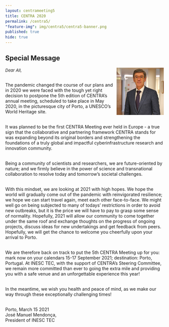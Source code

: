 ```yaml
---
layout: centrameeting5
title: CENTRA 2020
permalink: /centra5/
"feature-img": img/centra5/centra5-banner.png
published: true
hide: true
---
```


## Special Message

<p>
<img src="/img/centra5/centra5-president-inesctec.jpg" style="width:150px;" align="right"/>
</p>
<p style="font-style:italic; font-size:small">
Dear All,  <br /><br />
 
The pandemic changed the course of our plans and in 2020 we were faced with the tough yet right decision to postpone the 5th edition of CENTRA’s annual meeting, scheduled to take place in May 2020, in the picturesque city of Porto, a UNESCO’s World Heritage site.  <br /><br />
 
It was planned to be the first CENTRA Meeting ever held in Europe - a true sign that the collaborative and partnering framework CENTRA stands for was expanding beyond its original borders and strengthening the foundations of a truly global and impactful cyberinfrastructure research and innovation community.  <br /><br />
 
Being a community of scientists and researchers, we are future-oriented by nature; and we firmly believe in the power of science and transnational collaboration to resolve today and tomorrow’s societal challenges.<br /><br />

With this mindset, we are looking at 2021 with high hopes. We hope the world will gradually come out of the pandemic with reinvigorated resilience; we hope we can start travel again, meet each other face-to-face. We might well go on being subjected to many of todays’ restrictions in order to avoid new outbreaks, but it is the price we will have to pay to grasp some sense of normality. Hopefully, 2021 will allow our community to come together under the same roof and exchange thoughts on the progress of ongoing projects, discuss ideas for new undertakings and get feedback from peers. Hopefully, we will get the chance to welcome you cheerfully upon your arrival to Porto.<br /><br />

We are therefore back on track to put the 5th CENTRA Meeting up for you: mark now on your calendars 15-17 September 2021; destination: Porto, Portugal. At INESC TEC, with the support of CENTRA’s Steering Committee, we remain more committed than ever to going the extra mile and providing you with a safe venue and an unforgettable experience this year!<br /><br />

In the meantime, we wish you health and peace of mind, as we make our way through these exceptionally challenging times!<br /><br />

Porto, March 15 2021 <br /> 
José Manuel Mendonça,<br />
President of INESC TEC
</p>




